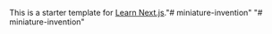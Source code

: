 This is a starter template for [Learn Next.js](https://nextjs.org/learn)."# miniature-invention" 
"# miniature-invention" 
